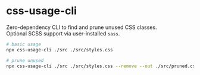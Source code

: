 # css-usage-cli

Zero-dependency CLI to find and prune unused CSS classes.  
Optional SCSS support via user-installed `sass`.

```bash
# basic usage
npx css-usage-cli ./src ./src/styles.css

# prune unused
npx css-usage-cli ./src ./src/styles.css --remove --out ./src/pruned.css